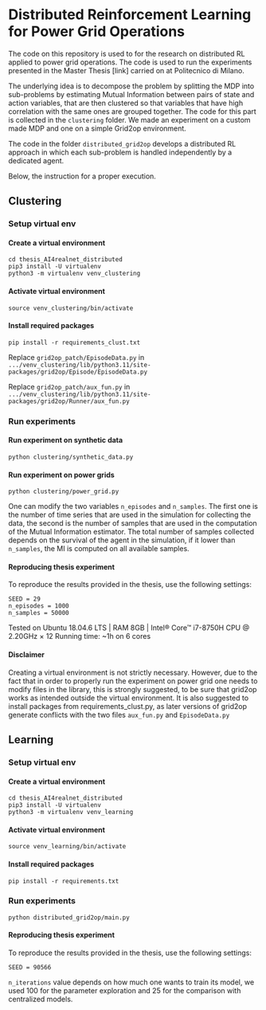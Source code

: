 # Distributed Reinforcement Learning for Power Grid Operations
The code on this repository is used to for the research on distributed RL applied to power grid operations. The code is used to run the experiments presented in the Master Thesis [link] carried on at Politecnico di Milano. 

The underlying idea is to decompose the problem by splitting the MDP into sub-problems by estimating Mutual Information between pairs of state and action variables, that are then clustered so that variables that have high correlation with the same ones are grouped together. The code for this part is collected in the `clustering` folder. We made an experiment on a custom made MDP and one on a simple Grid2op environment.

The code in the folder `distributed_grid2op` develops a distributed RL approach in which each sub-problem is handled independently by a dedicated agent.

Below, the instruction for a proper execution.

## Clustering

### Setup virtual env
#### Create a virtual environment
```commandline
cd thesis_AI4realnet_distributed
pip3 install -U virtualenv
python3 -m virtualenv venv_clustering
```
#### Activate virtual environment
```commandline
source venv_clustering/bin/activate
```
#### Install required packages
```commandline
pip install -r requirements_clust.txt
```
Replace `grid2op_patch/EpisodeData.py` in `.../venv_clustering/lib/python3.11/site-packages/grid2op/Episode/EpisodeData.py`

Replace `grid2op_patch/aux_fun.py` in `.../venv_clustering/lib/python3.11/site-packages/grid2op/Runner/aux_fun.py`

### Run experiments

#### Run experiment on synthetic data
```commandline
python clustering/synthetic_data.py
```
#### Run experiment on power grids
```commandline
python clustering/power_grid.py
```
One can modify the two variables `n_episodes` and `n_samples`. The first one is the number of time series that are used in the simulation for collecting the data, the second is the number of samples that are used in the computation of the Mutual Information estimator. The total number of samples collected depends on the survival of the agent in the simulation, if it lower than `n_samples`, the MI is computed on all available samples. 

#### Reproducing thesis experiment
To reproduce the results provided in the thesis, use the following settings:
```commandline
SEED = 29
n_episodes = 1000
n_samples = 50000
```
Tested on Ubuntu 18.04.6 LTS | RAM 8GB | Intel® Core™ i7-8750H CPU @ 2.20GHz × 12 
Running time: ~1h on 6 cores

#### Disclaimer
Creating a virtual environment is not strictly necessary. However, due to the fact that in order to properly run the experiment on power grid one needs to modify files in the library, this is strongly suggested, to be sure that grid2op works as intended outside the virtual environment. It is also suggested to install packages from requirements_clust.py, as later versions of grid2op generate conflicts with the two files `aux_fun.py` and `EpisodeData.py`

## Learning
### Setup virtual env
#### Create a virtual environment
```commandline
cd thesis_AI4realnet_distributed
pip3 install -U virtualenv
python3 -m virtualenv venv_learning
```
#### Activate virtual environment
```commandline
source venv_learning/bin/activate
```
#### Install required packages
```commandline
pip install -r requirements.txt
```
### Run experiments
```commandline
python distributed_grid2op/main.py
```
#### Reproducing thesis experiment
To reproduce the results provided in the thesis, use the following settings:
```commandline
SEED = 90566
```
`n_iterations` value depends on how much one wants to train its model, we used 100 for the parameter exploration and 25 for the comparison with centralized models.


